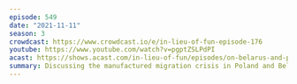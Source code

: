 ```yaml
---
episode: 549
date: "2021-11-11"
season: 3
crowdcast: https://www.crowdcast.io/e/in-lieu-of-fun-episode-176
youtube: https://www.youtube.com/watch?v=pgptZSLPdPI
acast: https://shows.acast.com/in-lieu-of-fun/episodes/on-belarus-and-poland-and-migrants
summary: Discussing the manufactured migration crisis in Poland and Belarus
---
```

